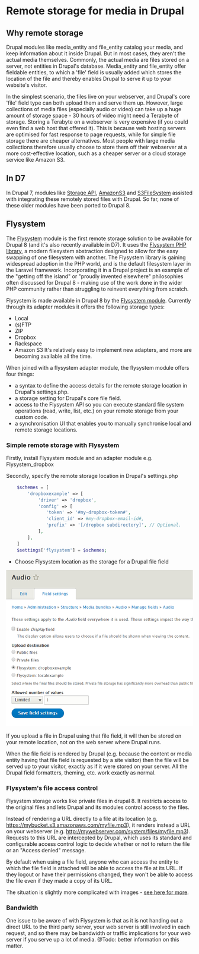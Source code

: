 # Remote storage for media in Drupal

## Why remote storage

Drupal modules like media_entity and file_entity catalog your media, and keep information about it inside Drupal. But in most cases, they aren't the actual media themselves. Commonly, the actual media are files stored on a server, not entities in Drupal's database. Media_entity and file_entity offer fieldable entities, to which a 'file' field is usually added which stores the location of the file and thereby enables Drupal to serve it up to your website's visitor.

In the simplest scenario, the files live on your webserver, and Drupal's core 'file' field type can both upload them and serve them up. However, large collections of media files (especially audio or video) can take up a huge amount of storage space - 30 hours of video might need a Terabyte of storage. Storing a Terabyte on a webserver is very expensive (if you could even find a web host that offered it). This is because web hosting servers are optimised for fast response to page requests, while for simple file storage there are cheaper alternatives. Most people with large media collections therefore usually choose to store them off their webserver at a more cost-effective location, such as a cheaper server or a cloud storage service like Amazon S3.

## In D7

In Drupal 7,  modules like [Storage API](https://www.drupal.org/project/storage_api), [AmazonS3](https://www.drupal.org/project/amazons3) and [S3FileSystem](https://www.drupal.org/project/s3fs) assisted with integrating these remotely stored files with Drupal. So far, none of these older modules have been ported to Drupal 8.

## Flysystem

The [Flysystem](https://www.drupal.org/project/flysystem) module is the first remote storage solution to be available for Drupal 8 (and it's also recently available in D7). It uses the [Flysystem PHP library](http://flysystem.thephpleague.com/), a modern filesystem abstraction designed to allow for the easy swapping of one filesystem with another. The Flysystem library is gaining widespread adoption in the PHP world, and is the default filesystem layer in the Laravel framework. Incorporating it in a Drupal project is an example of the "getting off the island" or "proudly invented elsewhere" philosophies often discussed for Drupal 8 - making use of the work done in the wider PHP community rather than struggling to reinvent everything from scratch.

Flysystem is made available in Drupal 8 by the [Flysystem module](https://www.drupal.org/project/flysystem). Currently through its adapter modules it offers the following storage types:
* Local
* (s)FTP
* ZIP
* Dropbox
* Rackspace
* Amazon S3
It's relatively easy to implement new adapters, and more are becoming available all the time.

When joined with a flysystem adapter module, the flysystem module offers four things:
* a syntax to define the access details for the remote storage location in Drupal's settings.php. 
* a storage setting for Drupal's core file field.
* access to the Flysystem API so you can execute standard file system operations (read, write, list, etc.) on your remote storage from your custom code.
* a synchronisation UI that enables you to manually synchronise local and remote storage locations.

### Simple remote storage with Flysystem

Firstly, install Flysystem module and an adapter module e.g. Flysystem_dropbox

Secondly, specify the remote storage location in Drupal's settings.php

```php
    $schemes = [
        'dropboxexample' => [
            'driver' => 'dropbox',
            'config' => [
               'token' => '#my-dropbox-token#',
               'client_id' => #my-dropbox-email-id#,
               'prefix' => '[/dropbox subdirectory]', // Optional.
            ],
        ],
    ]
    $settings['flysystem'] = $schemes;
```

* Choose Flysystem location as the storage for a Drupal file field

![Flysystem storage for a file field](flysystem_filefield.png)

If you upload a file in Drupal using that file field, it will then be stored on your remote location, not on the web server where Drupal runs.

When the file field is rendered by Drupal (e.g. because the content or media entity having that file field is requested by a site visitor) then the file will be served up to your visitor, exactly as if it were stored on your server. All the Drupal field formatters, theming, etc. work exactly as normal.

### Flysystem's file access control

Flysystem storage works like private files in drupal 8. It restricts access to the original files and lets Drupal and its modules control access to the files.

Instead of rendering a URL directly to a file at its location (e.g. https://mybucket.s3.amazonaws.com/myfile.mp3), it renders instead a URL on your webserver (e.g. http://mywebserver.com/system/files/myfile.mp3). Requests to this URL are intercepted by Drupal, which uses its standard and configurable access control logic to decide whether or not to return the file or an "Access denied" message. 

By default when using a file field, anyone who can access the entity to which the file field is attached will be able to access the file at its URL. If they logout or have their permissions changed, they won't be able to access the file even if they made a copy of its URL.

The situation is slightly more complicated with images - [see here for more](https://www.drupal.org/node/2541116).

### Bandwidth

One issue to be aware of with Flysystem is that as it is not handing out a direct URL to the third party server, your web server is still involved in each request, and so there may be bandwidth or traffic implications for your web server if you serve up a lot of media.
@Todo: better information on this matter.
